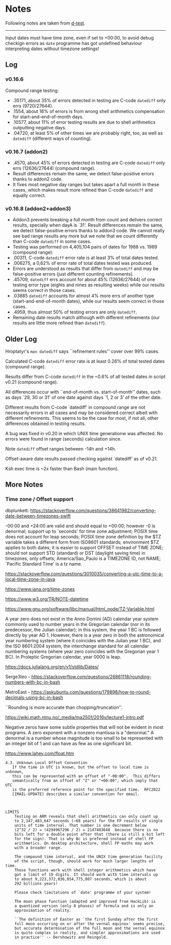 # Notes
Following notes are taken from [d-test](d-test.sh#L78-L186).

---

Input dates must have time zone, even if set to +00:00, to avoid
debug checkign errors as `date` programme has got undefined behaviour
interpreting dates without timezone settings!


## Log
### v0.16.6
Compound range testing:

- .35171, about 35% of errors detected in testing are C-code `datediff` only errs (9720/27644).
- .1554,  about 16% of errors is from wrong shell arithmetics compensation for start-and-end-of-month days. 
- .10577, about 11% of error testing results are due to shell arithmetics outputting negative days.
- .04720, at least 5% of other times we are probably right, too, as well as `datediff` (different ways of counting).

### v0.16.7 (addon2)
- .4570, about 45% of errors detected in testing are C-code `datediff` only errs (12636/27644) (compound range).
- Result differences remain the same, we detect false-positive errors thanks to addon2 code.
- It fixes most negative day ranges but takes apart a full month in these cases, which makes result more refined than C-code `datediff` and equally correct.

### v0.16.8 (addon2+addon3)
- Addon3 prevents breaking a full month from count and delivers correct results, specially when dayA is \`31'. 
Result differences remain the same, we detect false-positive errors thanks to addon3 code. We cannot really see bad range results any more but we note that we count differently than C-code `datediff` in some cases.
- Testing was performed on 4,405,104 pairs of dates for 1988 vs. 1989 (compound range):
- .00311, C-code `datediff` error rate is at least 3% of total dates tested.
- .006275, a 0,62% of error rate of total dates tested was produced.
- Errors are understood as results that differ from `datediff` and may be false-positive errors (just different counting refinements).
- .45709, `datediff` errs account for about 45% (12636/27644) of one testing error type (eights and nines as resulting weeks) while our results seems correct in those cases.
- .03885 `datediff` accounts for almost 4% more errs of another type (start-and-end-of-month dates), while our results seem correct in those cases.
- .4959, thus almost 50% of testing errors are only `datediff`.
- Remaining date results match although with different refinements (our results are little more refined than `datediff`).


## Older Log
Hroptatyr's `man datediff` says \`\`refinement rules'' cover over 99% cases.

Calculated C-code `datediff` error rate is at least 0.26% of total tested dates (compound range).

Results differ from C-code `datediff` in the ~0.6% of all tested dates in script v0.21 (compound range).

All differences occur with \`\`end-of-month vs. start-of-month'' dates, such as days \`29, 30 or 31' of one date against days \`1, 2 or 3' of the other date.

Different results from C-code \`datediff' in compound range are not necessarily errors in all cases and may be considered correct albeit with different refinements. This seems to be the case for most, if not all, other differences obtained in testing results.

A bug was fixed in v0.20 in which UNIX time generationw was affected. No errors were found in range (seconds) calculation since. 

Note `datediff` offset ranges between -14h and +14h.

Offset-aware date results passed checking against \`datediff' as of v0.21.

Ksh exec time is ~2x faster than Bash (main function).


## More Notes

### Time zone / Offset support
dbplunkett: <https://stackoverflow.com/questions/38641982/converting-date-between-timezones-swift>

-00:00 and +24:00 are valid and should equal to +00:00; however -0 is denormal;
support up to \`seconds' for time zone adjustment; POSIX time does not
account for leap seconds; POSIX time zone definition by the $TZ variable
takes a different form from ISO8601 standards; environment $TZ applies to both dates;
it is easier to support OFFSET instead of TIME ZONE; should not support
STD (standard) or DST (daylight saving time) in timezones, only offsets;
 America/Sao_Paulo is a TIMEZONE ID, not NAME; \`Pacific Standard Time' is a tz name.
 
<https://stackoverflow.com/questions/3010035/converting-a-utc-time-to-a-local-time-zone-in-java>

<https://www.iana.org/time-zones>

<https://www.w3.org/TR/NOTE-datetime>

<https://www.gnu.org/software/libc/manual/html_node/TZ-Variable.html>

A year zero does not exist in the Anno Domini (AD) calendar year system
commonly used to number years in the Gregorian calendar (nor in its
predecessor, the Julian calendar); in this system, the year 1 BC is
followed directly by year AD 1. However, there is a year zero in both
the astronomical year numbering system (where it coincides with the
Julian year 1 BC), and the ISO 8601:2004 system, the interchange standard
for all calendar numbering systems (where year zero coincides with the
Gregorian year 1 BC). In Proleptic Gregorian calendar, year 0000 is leap.

<https://docs.julialang.org/en/v1/stdlib/Dates/>

Serge3leo - https://stackoverflow.com/questions/26861118/rounding-numbers-with-bc-in-bash

MetroEast - https://askubuntu.com/questions/179898/how-to-round-decimals-using-bc-in-bash

\`\`Rounding is more accurate than chopping/truncation''.

<https://wiki.math.ntnu.no/_media/ma2501/2016v/lecture1-intro.pdf>

Negative zeros have some subtle properties that will not be evident in
most programs. A zero exponent with a nonzero mantissa is a "denormal."
A denormal is a number whose magnitude is too small to be represented
with an integer bit of 1 and can have as few as one significant bit.

<https://www.lahey.com/float.htm>



    4.3. Unknown Local Offset Convention
       If the time in UTC is known, but the offset to local time is unknown,
       this can be represented with an offset of "-00:00".  This differs
       semantically from an offset of "Z" or "+00:00", which imply that UTC
       is the preferred reference point for the specified time.  RFC2822
       [IMAIL-UPDATE] describes a similar convention for email.



    LIMITS
    	Testing on ARM reveals that shell arithmetics can only count up
    	to 2,147,483,647 seconds (~68 years) for the FP results of single
    	units of time interval. That number is one decrement below
    	(2^32 / 2) = (4294967296 / 2) = 2147483648  because there is no
    	bits left for a double point after that (there is still a bit left
    	for the sign). That is why Bc is prefered instead of shell FP
    	arithmetics. On desktop architecture, shell FP maths may work
    	with a broader range.
    
    	The compound time interval, and the UNIX time generation facility
    	of the script, though, should work for much larger lengths of time.
    	Those functions work with shell integer arithmetics which have
    	got a limit of 19 digits. It should work with time intervals up
    	to about 9,223,372,036,854,775,807 seconds, which is about
    	292 billions years!
    
    	Please check limitations of `date' programme of your system!
    
    	The moon phase function (adapted and improved from HackLib) is
    	a quantized version (only 8 phases) of formula and is only an
    	approximation of reality.
    
    	``The definition of Easter as `the first Sunday after the first
    	full moon occurring on or after the vernal equinox' seems precise,
    	but accurate determination of the full moon and the vernal equinox
    	is quite complex in reality, and simpler approximations are used
    	in practice'' -- Dershowitz and Reingold.


